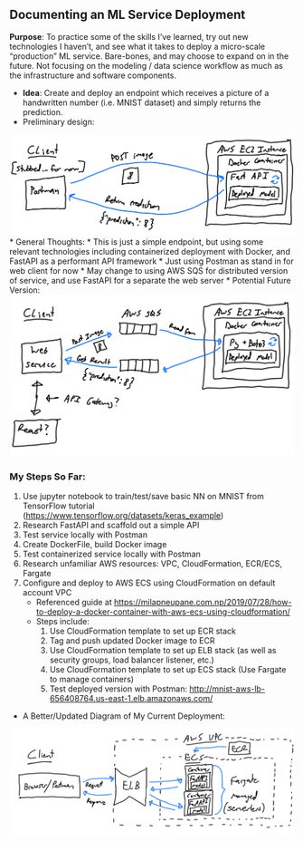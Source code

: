 ## Documenting an ML Service Deployment

**Purpose**: To practice some of the skills I’ve learned, try out new technologies I haven’t, and see what it takes to deploy a micro-scale “production” ML service. Bare-bones, and may choose to expand on in the future. Not focusing on the modeling / data science workflow as much as the infrastructure and software components.

* **Idea**: Create and deploy an endpoint which receives a picture of a handwritten number (i.e. MNIST dataset) and simply returns the prediction.
* Preliminary design:
<img src="Diagrams/diagram1.jpeg" width="700"/>
* General Thoughts: 
  * This is just a simple endpoint, but using some relevant technologies including containerized deployment with Docker, and FastAPI as a performant API framework
  * Just using Postman as stand in for web client for now
  * May change to using AWS SQS for distributed version of service, and use FastAPI for a separate the web server
* Potential Future Version:
<img src="Diagrams/diagram2.jpeg" width="700"/>

### My Steps So Far:

1. Use jupyter notebook to train/test/save basic NN on MNIST from TensorFlow tutorial (https://www.tensorflow.org/datasets/keras_example)
2. Research FastAPI and scaffold out a simple API
3. Test service locally with Postman
4. Create DockerFile, build Docker image
5. Test containerized service locally with Postman
6. Research unfamiliar AWS resources: VPC, CloudFormation, ECR/ECS, Fargate
7. Configure and deploy to AWS ECS using CloudFormation on default account VPC
   * Referenced guide at https://milapneupane.com.np/2019/07/28/how-to-deploy-a-docker-container-with-aws-ecs-using-cloudformation/
   * Steps include:
     1. Use CloudFormation template to set up ECR stack
     2. Tag and push updated Docker image to ECR
     3. Use CloudFormation template to set up ELB stack (as well as security groups, load balancer listener, etc.)
     4. Use CloudFormation template to set up ECS stack (Use Fargate to manage containers)
     5. Test deployed version with Postman: http://mnist-aws-lb-656408764.us-east-1.elb.amazonaws.com/

* A Better/Updated Diagram of My Current Deployment:
<img src="Diagrams/diagram3.jpeg" width="700"/>









